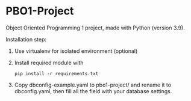 # PBO1-Project

Object Oriented Programming 1 project, made with Python (version 3.9).

Installation step:

1. Use virtualenv for isolated environment (optional)
2. Install required module with

    ```raw
    pip install -r requirements.txt
    ```

3. Copy dbconfig-example.yaml to pbo1-project/ and rename it to dbconfig.yaml, then fill all the field with your database settings.
